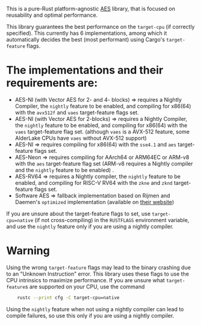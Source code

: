 This is a pure-Rust platform-agnostic [AES](https://nvlpubs.nist.gov/nistpubs/FIPS/NIST.FIPS.197-upd1.pdf) library, that
is focused on reusability and optimal performance.

This library guarantees the best performance on the `target-cpu` (if correctly specified). This currently has 6
implementations, among which it automatically decides the best (most performant) using Cargo's `target-feature` flags.

# The implementations and their requirements are:

- AES-NI (with Vector AES for 2- and 4- blocks) => requires a Nightly Compiler, the `nightly` feature to be enabled, and
  compiling for x86(64) with the `avx512f` and `vaes` target-feature flags set.
- AES-NI (with Vector AES for 2-blocks) => requires a Nightly Compiler, the `nightly` feature to be enabled, and
  compiling for x86(64) with the `vaes` target-feature flag set. (although `vaes` is a AVX-512 feature, some AlderLake
  CPUs have `vaes` without AVX-512 support)
- AES-NI => requires compiling for x86(64) with the `sse4.1` and `aes` target-feature flags set.
- AES-Neon => requires compiling for AArch64 or ARM64EC or ARM-v8 with the `aes` target-feature flag set (ARM-v8
  requires a Nightly compiler and the `nightly` feature to be enabled) .
- AES-RV64 => requires a Nightly compiler, the `nightly` feature to be enabled, and compiling for RISC-V RV64 with
  the `zkne` and `zknd` target-feature flags set.
- Software AES => fallback implementation based on Rijmen and Daemen's `optimized` implementation (available
  on [their website](https://web.archive.org/web/20050828204927/http://www.iaik.tu-graz.ac.at/research/krypto/AES/old/%7Erijmen/rijndael/))

If you are unsure about the target-feature flags to set, use `target-cpu=native` (if not cross-compiling) in
the `RUSTFLAGS` environment variable, and use the `nightly` feature only if you are using a nightly compiler.

# Warning

Using the wrong `target-feature` flags may lead to the binary crashing due to an "Unknown Instruction" error. This
library uses these flags to use the CPU intrinsics to maximize performance. If you are unsure what `target-feature`s are
supported on your CPU, use the command

````bash
    rustc --print cfg -C target-cpu=native
````

Using the `nightly` feature when not using a nightly compiler can lead to compile failures, so use this only if you
are using a nightly compiler.
